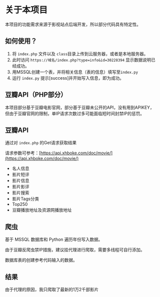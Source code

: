 # 关于本项目

本项目的功能需求来源于影视站点后端开发，所以部分代码具有特定性。

## 如何使用？

1. 将 `index.php` 文件以及 `class`目录上传到云服务器，或者是本地服务器。
2. 此时访问 `https://域名/index.php?type=info&id=30228394` 显示数据说明已经成功。
3. 用MSSQL创建一个表，并将相关信息（表的信息）填写至`index.py`
4. 运行 `index.py` 提示\[success\]并开始写入信息，即为成功。

## 豆瓣API（PHP部分）

本项目部分基于豆瓣电影官网，部分基于豆瓣未公开的API，没有用到APIKEY，但由于豆瓣官网的限制，单IP请求次数过多可能面临短时间封禁IP的惩罚。

## 豆瓣API

通过对 `index.php` 的Get请求获取结果

请求参数可参考：[https://api.xhboke.com/doc/movie/](https://api.xhboke.com/doc/movie/)

* 名人信息
* 影片短评
* 影片信息
* 影片影评
* 影片搜索
* 影片Tags分类
* Top250
* 豆瓣播放地址及资源网播放地址

## 爬虫

基于 MSSQL 数据库和 Python 遍历年份写入数据。

由于豆瓣反爬虫禁IP措施，建议挂代理进行爬取，需要多线程可自行添加。

数据库表的创建参考代码输入的数据。

## 结果

由于代理的原因，我只爬取了最新的1万2千部影片